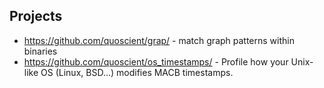 ## Projects

* https://github.com/quoscient/grap/ - match graph patterns within binaries
* https://github.com/quoscient/os_timestamps/ - Profile how your Unix-like OS (Linux, BSD...) modifies MACB timestamps.
